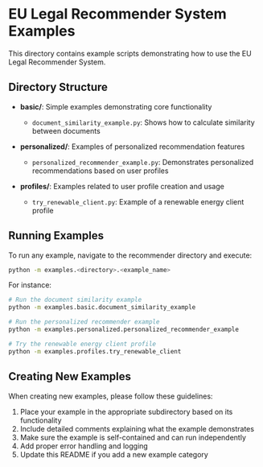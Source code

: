 # EU Legal Recommender System Examples

This directory contains example scripts demonstrating how to use the EU Legal Recommender System.

## Directory Structure

- **basic/**: Simple examples demonstrating core functionality
  - `document_similarity_example.py`: Shows how to calculate similarity between documents

- **personalized/**: Examples of personalized recommendation features
  - `personalized_recommender_example.py`: Demonstrates personalized recommendations based on user profiles

- **profiles/**: Examples related to user profile creation and usage
  - `try_renewable_client.py`: Example of a renewable energy client profile

## Running Examples

To run any example, navigate to the recommender directory and execute:

```bash
python -m examples.<directory>.<example_name>
```

For instance:

```bash
# Run the document similarity example
python -m examples.basic.document_similarity_example

# Run the personalized recommender example
python -m examples.personalized.personalized_recommender_example

# Try the renewable energy client profile
python -m examples.profiles.try_renewable_client
```

## Creating New Examples

When creating new examples, please follow these guidelines:

1. Place your example in the appropriate subdirectory based on its functionality
2. Include detailed comments explaining what the example demonstrates
3. Make sure the example is self-contained and can run independently
4. Add proper error handling and logging
5. Update this README if you add a new example category

